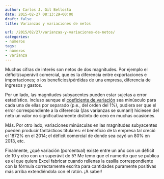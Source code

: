 ```yaml
---
author: Carlos J. Gil Bellosta
date: 2015-02-27 08:13:29+00:00
draft: false
title: Varianzas y variaciones de netos

url: /2015/02/27/varianzas-y-variaciones-de-netos/
categories:
- números
tags:
- números
- varianza
---
```


Muchas cifras de interés son netos de dos magnitudes. Por ejemplo el déficit/superávit comercial, que es la diferencia entre exportaciones e importaciones; o los beneficios/pérdidas de una empresa, diferencia de ingresos y gastos.

Por un lado, las magnitudes subyacentes pueden estar sujetas a error estadístico. Incluso aunque el [coeficiente de variación](http://es.wikipedia.org/wiki/Coeficiente_de_variaci%C3%B3n) sea minúsculo para cada una de ellas por separado (p.e., del orden del 1%), pudiera ser que el error correspondiente a la diferencia (¡las varianzas se suman!) hiciesen del neto un valor no significativamente distinto de cero en muchas ocasiones.

Más. Por otro lado, variaciones minúsculas en las magnitudes subyacentes pueden producir fantásticos titulares: el beneficio de la empresa tal creció el 1872% en el 2014; el déficit comercial de donde sea cayó un 80% en 2013, etc.

Finalmente, ¿qué variación (porcentual) existe entre un año con un déficit de 10 y otro con un superávit de 5? Me temo que el numerito que se publica es el que quiera Excel fabricar cuando rellenas la casilla correspondiente con la fórmula correctamente escrita para cantidades puramente positivas más arriba extendiéndola con el ratón. ¡A saber!

